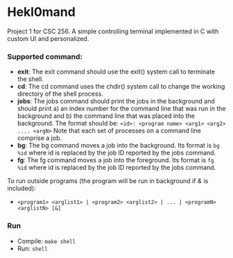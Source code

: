 # Hekl0mand

Project 1 for CSC 256. A simple controlling terminal implemented in C with custom UI and personalized.

### Supported command:
- **exit**: The exit command should use the exit() system call to terminate
the shell.
- **cd**: The cd command uses the chdir() system call to change the working
directory of the shell process.
- **jobs**: The jobs command should print the jobs in the background and
should print a) an index number for the command line that was run in the
background and b) the command line that was placed into the background.
The format should be: `<id>: <program name> <arg1> <arg2> .... <argN>`
Note that each set of processes on a command line comprise a job.
- **bg**: The bg command moves a job into the background. Its format is `bg
%id` where id is replaced by the job ID reported by the jobs command.
- **fg**: The fg command moves a job into the foreground. Its format is `fg
%id` where id is replaced by the job ID reported by the jobs command.

To run outside programs (the program will be run in background if *&* is included):
- `<program1> <arglist1> | <program2> <arglist2> | ... | <programN> <arglistN> [&]`

### Run 

- Compile: `make shell`
- Run: `shell`
